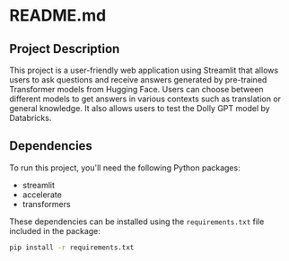 # README.md

## Project Description

This project is a user-friendly web application using Streamlit that allows users to ask questions and receive answers generated by pre-trained Transformer models from Hugging Face. Users can choose between different models to get answers in various contexts such as translation or general knowledge. It also allows users to test the Dolly GPT model by Databricks.

## Dependencies

To run this project, you'll need the following Python packages:

- streamlit
- accelerate
- transformers

These dependencies can be installed using the `requirements.txt` file included in the package:

```bash
pip install -r requirements.txt
